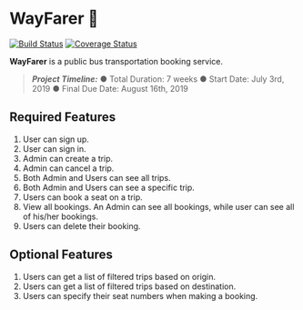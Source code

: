 # WayFarer :bus:

[![Build Status](https://travis-ci.org/gildniy/WayFarer.svg?branch=develop)](https://travis-ci.org/gildniy/WayFarer)
[![Coverage Status](https://coveralls.io/repos/github/gildniy/WayFarer/badge.svg?branch=ch-add-travisci-coveralls-167795084)](https://coveralls.io/github/gildniy/WayFarer?branch=ch-add-travisci-coveralls-167795084)

**WayFarer** is a public bus transportation booking service.
>***Project Timeline:***
 ● Total Duration: 7 weeks
 ● Start Date: July 3rd, 2019
 ● Final Due Date: August 16th, 2019
## Required Features
1. User can sign up.
2. User can sign in.
3. Admin can create a trip.
4. Admin can cancel a trip.
5. Both Admin and Users can see all trips.
6. Both Admin and Users can see a specific trip.
7. Users can book a seat on a trip.
8. View all bookings. An Admin can see all bookings, while user can see all of his/her
bookings.
9. Users can delete their booking.
## Optional Features
1. Users can get a list of filtered trips based on origin.
2. Users can get a list of filtered trips based on destination.
3. Users can specify their seat numbers when making a booking.
